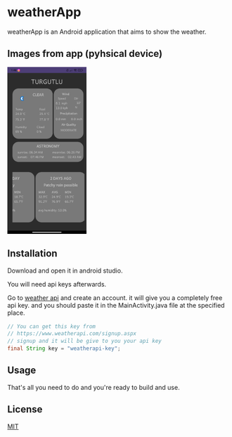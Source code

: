 # weatherApp

weatherApp is an Android application that aims to show the weather.

## Images from app (pyhsical device)

<img src="https://github.com/yesilOguz/weatherApp/blob/main/imagesForREADME/main.jpg" width="180">

## Installation

Download and open it in android studio.

You will need api keys afterwards.

Go to [weather api](https://www.weatherapi.com/signup.aspx) and create an account. it will give you a completely free api key. and you should paste it in the MainActivity.java file at the specified place.

```java
// You can get this key from
// https://www.weatherapi.com/signup.aspx
// signup and it will be give to you your api key
final String key = "weatherapi-key";
```

## Usage

That's all you need to do and you're ready to build and use.

## License

[MIT](https://choosealicense.com/licenses/mit/)
